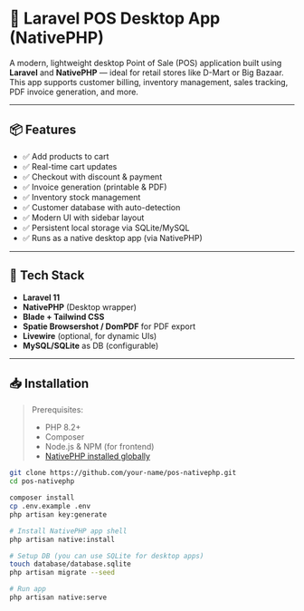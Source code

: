 # 🧾 Laravel POS Desktop App (NativePHP)

A modern, lightweight desktop Point of Sale (POS) application built using **Laravel** and **NativePHP** — ideal for retail stores like D-Mart or Big Bazaar. This app supports customer billing, inventory management, sales tracking, PDF invoice generation, and more.

---

## 📦 Features

- ✅ Add products to cart
- ✅ Real-time cart updates
- ✅ Checkout with discount & payment
- ✅ Invoice generation (printable & PDF)
- ✅ Inventory stock management
- ✅ Customer database with auto-detection
- ✅ Modern UI with sidebar layout
- ✅ Persistent local storage via SQLite/MySQL
- ✅ Runs as a native desktop app (via NativePHP)

---

## 🚀 Tech Stack

- **Laravel 11**
- **NativePHP** (Desktop wrapper)
- **Blade + Tailwind CSS**
- **Spatie Browsershot / DomPDF** for PDF export
- **Livewire** (optional, for dynamic UIs)
- **MySQL/SQLite** as DB (configurable)

---

## 📥 Installation

> Prerequisites:
> - PHP 8.2+
> - Composer
> - Node.js & NPM (for frontend)
> - [NativePHP installed globally](https://nativephp.com/docs/getting-started/installation)

```bash
git clone https://github.com/your-name/pos-nativephp.git
cd pos-nativephp

composer install
cp .env.example .env
php artisan key:generate

# Install NativePHP app shell
php artisan native:install

# Setup DB (you can use SQLite for desktop apps)
touch database/database.sqlite
php artisan migrate --seed

# Run app
php artisan native:serve
